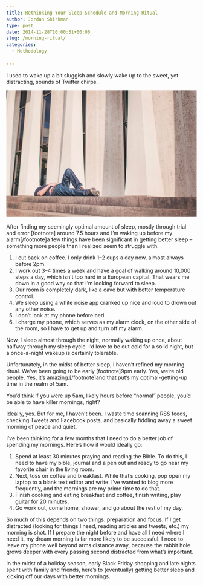 ```yaml
---
title: Rethinking Your Sleep Schedule and Morning Ritual
author: Jordan Shirkman
type: post
date: 2014-11-28T10:00:51+00:00
slug: /morning-ritual/
categories:
  - Methodology

---
```

I used to wake up a bit sluggish and slowly wake up to the sweet, yet distracting, sounds of Twitter chirps.

![Image](/static/images/sleeping-on-sidewalk.jpeg) 

After finding my seemingly optimal amount of sleep, mostly through trial and error [footnote] around 7.5 hours and I’m waking up before my alarm[/footnote]a few things have been significant in getting better sleep –something more people than I realized seem to struggle with.

  1. I cut back on coffee. I only drink 1–2 cups a day now, almost always before 2pm.
  2. I work out 3–4 times a week and have a goal of walking around 10,000 steps a day, which isn’t too hard in a European capital. That wears me down in a good way so that I’m looking forward to sleep.
  3. Our room is completely dark, like a cave but with better temperature control.
  4. We sleep using a white noise app cranked up nice and loud to drown out any other noise.
  5. I don’t look at my phone before bed.
  6. I charge my phone, which serves as my alarm clock, on the other side of the room, so I have to get up and turn off my alarm.

Now, I sleep almost through the night, normally waking up once, about halfway through my sleep cycle. I’d love to be out cold for a solid night, but a once-a-night wakeup is certainly tolerable.

Unfortunately, in the midst of better sleep, I haven’t refined my morning ritual. We’ve been going to be early [footnote]9pm early. Yes, we’re old people. Yes, it’s amazing.[/footnote]and that put’s my optimal-getting-up time in the realm of 5am.

You’d think if you were up 5am, likely hours before “normal” people, you’d be able to have killer mornings, right?

Ideally, yes. But for me, I haven’t been. I waste time scanning RSS feeds, checking Tweets and Facebook posts, and basically fiddling away a sweet morning of peace and quiet.

I’ve been thinking for a few months that I need to do a better job of spending my mornings. Here’s how it would ideally go:

  1. Spend at least 30 minutes praying and reading the Bible. To do this, I need to have my bible, journal and a pen out and ready to go near my favorite chair in the living room.
  2. Next, toss on coffee and breakfast. While that’s cooking, pop open my laptop to a blank text editor and write. I’ve wanted to blog more frequently, and the mornings are my prime time to do that.
  3. Finish cooking and eating breakfast and coffee, finish writing, play guitar for 20 minutes.
  4. Go work out, come home, shower, and go about the rest of my day.

So much of this depends on two things: preparation and focus. If I get distracted (looking for things I need, reading articles and tweets, etc.) my morning is shot. If I prepare the night before and have all I need where I need it, my dream morning is far more likely to be successful. I need to leave my phone well beyond arms distance away, because the rabbit hole grows deeper with every passing second distracted from what’s important.

In the midst of a holiday season, early Black Friday shopping and late nights spent with family and friends, here’s to (eventually) getting better sleep and kicking off our days with better mornings.